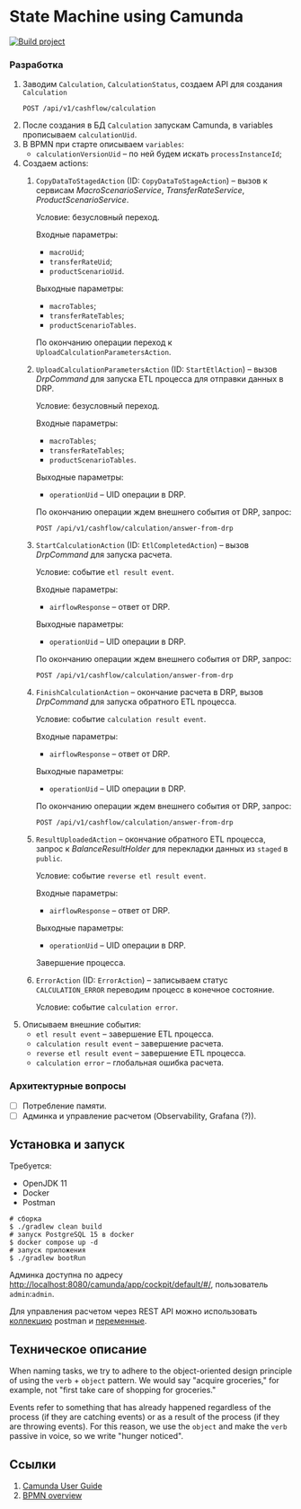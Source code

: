 # State Machine using Camunda

[![Build project](https://github.com/Romanow/camunda-state-machine/actions/workflows/build.yml/badge.svg)](https://github.com/Romanow/camunda-state-machine/actions/workflows/build.yml)

### Разработка

1. Заводим `Calculation`, `CalculationStatus`, создаем API для создания `Calculation`
   ```http request
   POST /api/v1/cashflow/calculation
   ```
2. После создания в БД `Calculation` запускам Camunda, в variables прописываем `calculationUid`.
3. В BPMN при старте описываем `variables`:
    * `calculationVersionUid` – по ней будем искать `processInstanceId`;
4. Создаем actions:
    1. `CopyDataToStagedAction` (ID: `CopyDataToStageAction`) – вызов к сервисам _MacroScenarioService_,
       _TransferRateService_, _ProductScenarioService_.

       Условие: безусловный переход.

       Входные параметры:
        * `macroUid`;
        * `transferRateUid`;
        * `productScenarioUid`.

       Выходные параметры:
        * `macroTables`;
        * `transferRateTables`;
        * `productScenarioTables`.

       По окончанию операции переход к `UploadCalculationParametersAction`.
    2. `UploadCalculationParametersAction` (ID: `StartEtlAction`) – вызов _DrpCommand_ для запуска ETL процесса для
       отправки данных в DRP.

       Условие: безусловный переход.

       Входные параметры:
        * `macroTables`;
        * `transferRateTables`;
        * `productScenarioTables`.

       Выходные параметры:
        * `operationUid` – UID операции в DRP.

       По окончанию операции ждем внешнего события от DRP, запрос:
       ```http request
       POST /api/v1/cashflow/calculation/answer-from-drp
       ```
    3. `StartCalculationAction` (ID: `EtlCompletedAction`) – вызов _DrpCommand_ для запуска расчета.

       Условие: событие `etl result event`.

       Входные параметры:
        * `airflowResponse` – ответ от DRP.

       Выходные параметры:
        * `operationUid` – UID операции в DRP.

       По окончанию операции ждем внешнего события от DRP, запрос:
        ```http request
        POST /api/v1/cashflow/calculation/answer-from-drp
        ```
    4. `FinishCalculationAction` – окончание расчета в DRP, вызов _DrpCommand_ для запуска обратного ETL процесса.

       Условие: событие `calculation result event`.

       Входные параметры:
        * `airflowResponse` – ответ от DRP.

       Выходные параметры:
        * `operationUid` – UID операции в DRP.

       По окончанию операции ждем внешнего события от DRP, запрос:
       ```http request
       POST /api/v1/cashflow/calculation/answer-from-drp
       ```
    5. `ResultUploadedAction` – окончание обратного ETL процесса, запрос к _BalanceResultHolder_ для перекладки данных
       из `staged` в `public`.

       Условие: событие `reverse etl result event`.

       Входные параметры:
        * `airflowResponse` – ответ от DRP.

       Выходные параметры:
        * `operationUid` – UID операции в DRP.

       Завершение процесса.
    6. `ErrorAction` (ID: `ErrorAction`) – записываем статус `CALCULATION_ERROR` переводим процесс в конечное состояние.

       Условие: событие `calculation error`.
5. Описываем внешние события:
    * `etl result event` – завершение ETL процесса.
    * `calculation result event` – завершение расчета.
    * `reverse etl result event` – завершение ETL процесса.
    * `calculation error` – глобальная ошибка расчета.

### Архитектурные вопросы

* [ ] Потребление памяти.
* [ ] Админка и управление расчетом (Observability, Grafana (?)).

## Установка и запуск

Требуется:

* OpenJDK 11
* Docker
* Postman

```shell
# сборка
$ ./gradlew clean build
# запуск PostgreSQL 15 в docker
$ docker compose up -d
# запуск приложения 
$ ./gradlew bootRun
```

Админка доступна по
адресу [http://localhost:8080/camunda/app/cockpit/default/#/](http://localhost:8080/camunda/app/cockpit/default/#/),
пользователь `admin`:`admin`.

Для управления расчетом через REST API можно использовать [коллекцию](postman/collection.json) postman
и [переменные](postman/environment.json).

## Техническое описание

When naming tasks, we try to adhere to the object-oriented design principle of using the `verb` + `object` pattern. We
would say "acquire groceries," for example, not "first take care of shopping for groceries."

Events refer to something that has already happened regardless of the process (if they are catching events) or as a
result of the process (if they are throwing events). For this reason, we use the `object` and make the `verb` passive in
voice, so we write "hunger noticed".

## Ссылки

1. [Camunda User Guide](https://docs.camunda.org/manual/latest/user-guide/)
2. [BPMN overview](https://camunda.com/bpmn/reference/)